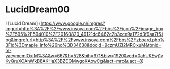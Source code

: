# LucidDream00
 ! [Lucid Dream] (https://www.google.nl/imgres?imgurl=http%3A%2F%2Fwww.insoya.com%2Fbbs%2Ficon%2Fimage_box%2F595%2F594010%2F20160820_49121dc6462c2b3cce9a172d3f9aa7f5.jpg&imgrefurl=http%3A%2F%2Fwww.insoya.com%2Fbbs%2Fzboard.php%3Fid%3Dmaple_info%26no%3D34638&docid=9czmUZI2MRCxuM&tbnid=m-yaeymcmIOxiM%3A&w=667&h=528&bih=971&biw=1920&ved=0ahUKEwj1vKvQruXOAhWkB8AKHaX3BZEQMwgoKAowCg&iact=mrc&uact=8)
  
